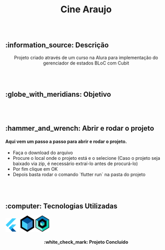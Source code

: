 <h1 align="center">
  Cine Araujo
</h1>
<br></br>

<h2> :information_source: Descrição </h2>
<p align="center"> Projeto criado através de um curso na Alura para implementação do gerenciador de estados BLoC com Cubit</p>
<br></br>

<h2> :globe_with_meridians: Objetivo</h2>
<br></br>

<h2> :hammer_and_wrench: Abrir e rodar o projeto </h2>
<h4>Aqui vem um passo a passo para abrir e rodar o projeto.</h4>
<ul>
  <li> Faça o download do arquivo </li>
  <li> Procure o local onde o projeto está e o selecione (Caso o projeto seja baixado via zip, é necessário extraí-lo antes de procurá-lo) </li>
  <li> Por fim clique em OK </li>
  <li> Depois basta rodar o comando `flutter run` na pasta do projeto </li>
</ul>
<br></br>

<h2> :computer: Tecnologias Utilizadas</h2>
<p><img src="imagens/Flutter.png" alt="Flutter"> <img src="imagens/BLoC.png" alt="BLoC"> <img src="imagens/Cubit.png" alt="Cubit"></p>

<h4 align="center">
  :white_check_mark: Projeto Concluído
</h4>